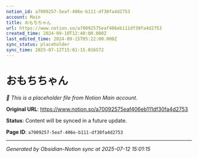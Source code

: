 ```yaml
---
notion_id: a7009257-5eaf-406e-b111-df30fa4d2753
account: Main
title: おもちちゃん
url: https://www.notion.so/a70092575eaf406eb111df30fa4d2753
created_time: 2024-09-10T12:40:00.000Z
last_edited_time: 2024-09-15T05:22:00.000Z
sync_status: placeholder
sync_time: 2025-07-12T15:01:15.016572
---
```


# おもちちゃん

*🔄 This is a placeholder file from Notion Main account.*

**Original URL**: https://www.notion.so/a70092575eaf406eb111df30fa4d2753

**Status**: Content will be synced in a future update.

**Page ID**: `a7009257-5eaf-406e-b111-df30fa4d2753`

---

*Generated by Obsidian-Notion sync at 2025-07-12 15:01:15*
